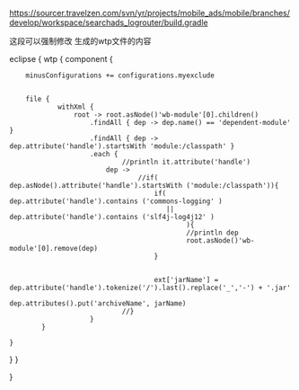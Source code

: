 
https://sourcer.travelzen.com/svn/yr/projects/mobile_ads/mobile/branches/develop/workspace/searchads_logrouter/build.gradle

这段可以强制修改  生成的wtp文件的内容

eclipse {
wtp {
    component {


        minusConfigurations += configurations.myexclude


        file {
                withXml {
                    root -> root.asNode()'wb-module'[0].children()
                        .findAll { dep -> dep.name() == 'dependent-module' }
                        .findAll { dep -> dep.attribute('handle').startsWith 'module:/classpath' }
                        .each {
                                //println it.attribute('handle')
                            dep ->
                                    //if( dep.asNode().attribute('handle').startsWith ('module:/classpath')){
                                        if( dep.attribute('handle').contains ('commons-logging' )
                                           || dep.attribute('handle').contains ('slf4j-log4j12' )
                                                ){
                                                //println dep
                                                root.asNode()'wb-module'[0].remove(dep)
                                        }


                                        ext['jarName'] = dep.attribute('handle').tokenize('/').last().replace('_','-') + '.jar'
                                        dep.attributes().put('archiveName', jarName)
                                //}
                        }
            }

    }
  }
}

}


